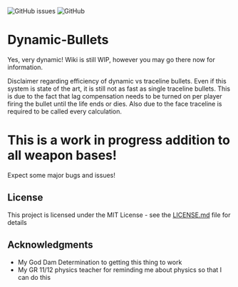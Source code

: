 ![GitHub issues](https://img.shields.io/github/issues/eprosync/Dynamic-Bullets)
![GitHub](https://img.shields.io/github/license/eprosync/Dynamic-Bullets)

# Dynamic-Bullets
 Yes, very dynamic!
 Wiki is still WIP, however you may go there now for information.

 Disclaimer regarding efficiency of dynamic vs traceline bullets. Even if this system is state of the art, it is still not as fast as single traceline bullets. This is due to the fact that lag compensation needs to be turned on per player firing the bullet until the life ends or dies. Also due to the face traceline is required to be called every calculation.
# This is a work in progress addition to all weapon bases!
 Expect some major bugs and issues!

## License

 This project is licensed under the MIT License - see the [LICENSE.md](LICENSE.md) file for details

## Acknowledgments

* My God Dam Determination to getting this thing to work
* My GR 11/12 physics teacher for reminding me about physics so that I can do this
